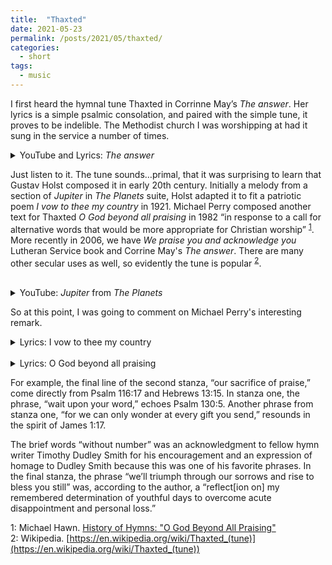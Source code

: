 ```yaml
---
title:  "Thaxted"
date: 2021-05-23
permalink: /posts/2021/05/thaxted/
categories: 
  - short
tags:
  - music 
---
```

  
I first heard the hymnal tune Thaxted in Corrinne May’s _The answer_. Her lyrics is a simple psalmic consolation, and paired with the simple tune, it proves to be indelible. The Methodist church I was worshipping at had it sung in the service a number of times. 
    
<details>
<summary>YouTube and Lyrics: <i>The answer</i></summary>

<iframe width="112" height="63" src="https://www.youtube.com/embed/x9A7WwbDgqk" title="YouTube video player" frameborder="0" allow="accelerometer; autoplay; clipboard-write; encrypted-media; gyroscope; picture-in-picture" allowfullscreen></iframe>
<br> 
I believe You are the answer to every tear I’ve cried<br>  
I believe that You are with me<br>
My rising and my light<br>
Give me strength when I am weary<br>
Give me hope when I can’t see<br>
Through the crosses I must carry<br>
Lord, bind my heart to Thee<br>
That when all my days are over<br>
And all my chores are done<br>
I may see Your risen Glory<br>
Forever where You are<br>
</details>

Just listen to it. The tune sounds…primal, that it was surprising to learn that Gustav Holst composed it in early 20th century. Initially a melody from a section of _Jupiter_ in  _The Planets_ suite, Holst adapted it to fit a patriotic poem _I vow to thee my country_ in 1921. Michael Perry composed another text for Thaxted _O God beyond all praising_ in 1982 “in response to a call for alternative words that would be more appropriate for Christian worship” <sup>[1](#myfootnote1)</sup>. More recently in 2006, we have _We praise you and acknowledge you_ Lutheran Service book and Corrine May's _The answer_. There are many other secular uses as well, so evidently the tune is popular <sup>[2](#myfootnote2)</sup>.    
<br>

<details>
<summary>YouTube: <i>Jupiter</i> from <i>The Planets</i></summary>
<iframe width="560" height="315" src="https://www.youtube.com/embed/T0Fx24Xzc3U" title="YouTube video player" frameborder="0" allow="accelerometer; autoplay; clipboard-write; encrypted-media; gyroscope; picture-in-picture" allowfullscreen></iframe>
</details>  

So at this point, I was going to comment on Michael Perry's interesting remark. 

<details>
<summary>Lyrics: I vow to thee my country</summary>
I vow to thee, my country, all earthly things above,<br>
Entire and whole and perfect, the service of my love;<br>
The love that asks no questions, the love that stands the test,<br>
That lays upon the altar the dearest and the best;<br>
The love that never falters, the love that pays the price,<br>
The love that makes undaunted the final sacrifice.<br>
 <br>
And there's another country, I've heard of long ago,<br>
Most dear to them that love her, most great to them that know;<br>
We may not count her armies, we may not see her King;<br>
Her fortress is a faithful heart, her pride is suffering;<br>
And soul by soul and silently her shining bounds increase,<br>
And her ways are ways of gentleness, and all her paths are peace<br>
</details>

<br>

<details>
<summary>Lyrics: O God beyond all praising</summary>
1 O God beyond all praising,<br>
we worship you today<br>
and sing the love amazing<br>
that songs cannot repay;<br>
for we can only wonder<br>
at every gift you send,<br>
at blessings without number<br>
and mercies without end:<br>
we lift our hearts before you<br>
and wait upon your word,<br>
we honour and adore you,<br>
our great and mighty Lord.<br>
<br>
2* The flower of earthly splendor<br>
in time must surely die,<br>
its fragile bloom surrender to you,<br>
the Lord most high;<br>
but hidden from all nature<br>
the eternal seed is sown<br>
though small in mortal stature,<br>
to heaven's garden grown;<br>
for Christ the man from heaven<br>
from death has set us free,<br>
and we through him<br>
are given the final victory.<br>
<br>
3 Then hear, O gracious Saviour,<br>
accept the love we bring,<br>
that we who know your favour<br>
may serve you as our king;<br>
and whether our tomorrows<br>
be filled with good or ill,<br>
we'll triumph through our sorrows<br>
and rise to bless you still:<br>
to marvel at your beauty<br>
and glory in your ways,<br>
and make a joyful duty<br>
our sacrifice of praise.<br>
<br>
*verse 2, based on I Corinthians 15 is seasonal and would normally be omitted <br>
</details>

>>>
For example, the final line of the second stanza, “our sacrifice of praise,” come directly from Psalm 116:17 and Hebrews 13:15. In stanza one, the phrase, “wait upon your word,” echoes Psalm 130:5. Another phrase from stanza one, “for we can only wonder at every gift you send,” resounds in the spirit of James 1:17.  

The brief words “without number” was an acknowledgment to fellow hymn writer Timothy Dudley Smith for his encouragement and an expression of homage to Dudley Smith because this was one of his favorite phrases. In the final stanza, the phrase “we’ll triumph through our sorrows and rise to bless you still” was, according to the author, a “reflect[ion on] my remembered determination of youthful days to overcome acute disappointment and personal loss.”
>>>

<a name="myfootnote1">1</a>: Michael Hawn. [History of Hymns: "O God Beyond All Praising"](https://www.umcdiscipleship.org/resources/history-of-hymns-o-god-beyond-all-praising)  
<a name="myfootnote2">2</a>: Wikipedia. [https://en.wikipedia.org/wiki/Thaxted_(tune)](https://en.wikipedia.org/wiki/Thaxted_(tune))

